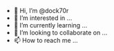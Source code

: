 - 👋 Hi, I’m @dock70r
- 👀 I’m interested in ...
- 🌱 I’m currently learning ...
- 💞️ I’m looking to collaborate on ...
- 📫 How to reach me ...

<!---
dock70r/dock70r is a ✨ special ✨ repository because its `README.md` (this file) appears on your GitHub profile.
You can click the Preview link to take a look at your changes.
--->
